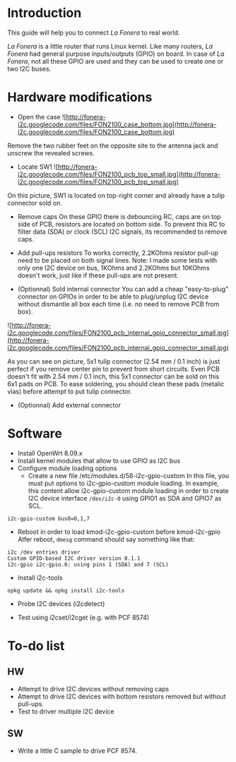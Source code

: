 # Introduction #

This guide will help you to connect _La Fonera_ to real world.

_La Fonera_ is a little router that runs Linux kernel. Like many routers, _La Fonera_ had general purpose inputs/outputs (GPIO) on board. In case of _La Fonera_, not all these GPIO are used and they can be used to create one or two I2C buses.

# Hardware modifications #
  * Open the case
![http://fonera-i2c.googlecode.com/files/FON2100_case_bottom.jpg](http://fonera-i2c.googlecode.com/files/FON2100_case_bottom.jpg)

Remove the two rubber feet on the opposite site to the antenna jack and unscrew the revealed screws.

  * Locate SW1
![http://fonera-i2c.googlecode.com/files/FON2100_pcb_top_small.jpg](http://fonera-i2c.googlecode.com/files/FON2100_pcb_top_small.jpg)

On this picture, SW1 is located on top-right corner and already have a tulip connector sold on.

  * Remove caps
On these GPIO there is debouncing RC, caps are on top side of PCB, resistors are located on bottom side.
To prevent this RC to filter data (SDA) or clock (SCL) I2C signals, its recommended to remove caps.

  * Add pull-ups resistors
To works correctly, 2.2KOhms resistor pull-up need to be placed on both signal lines.
Note: I made some tests with only one I2C device on bus, 1KOhms and 2.2KOhms but 10KOhms doesn't work, just like if these pull-ups are not present.

  * (Optionnal) Sold internal connector
You can add a cheap "easy-to-plug" connector on GPIOs in order to be able to plug/unplug I2C device without dismantle all box each time (i.e. no need to remove PCB from box).

![http://fonera-i2c.googlecode.com/files/FON2100_pcb_internal_gpio_connector_small.jpg](http://fonera-i2c.googlecode.com/files/FON2100_pcb_internal_gpio_connector_small.jpg)

As you can see on picture, 5x1 tulip connector (2.54 mm / 0.1 inch) is just perfect if you remove center pin to prevent from short circuits. Even PCB doesn't fit with 2.54 mm / 0.1 inch, this 5x1 connector can be sold on this 6x1 pads on PCB. To ease soldering, you should clean these pads (metalic vias) before attempt to put tulip connector.

  * (Optionnal) Add external connector

# Software #
  * Install OpenWrt 8.09.x
  * Install kernel modules that allow to use GPIO as I2C bus
  * Configure module loading options
    * Create a new file /etc/modules.d/58-i2c-gpio-custom
In this file, you must put options to i2c-gpio-custom module loading.
In example, this content allow i2c-gpio-custom module loading in order to create I2C device interface `/dev/i2c-0` using GPIO1 as SDA and GPIO7 as SCL.
```
i2c-gpio-custom bus0=0,1,7
```

  * Reboot in order to load kmod-i2c-gpio-custom before kmod-i2c-gpio
Atfer reboot, `dmesg` command should say something like that:
```
i2c /dev entries driver
Custom GPIO-based I2C driver version 0.1.1
i2c-gpio i2c-gpio.0: using pins 1 (SDA) and 7 (SCL)
```
  * Install i2c-tools
```
opkg update && opkg install i2c-tools
```

  * Probe I2C devices (i2cdetect)

  * Test using i2cset/i2cget (e.g. with PCF 8574)
# To-do list #
## HW ##
  * Attempt to drive I2C devices without removing caps
  * Attempt to drive I2C devices with bottom resistors removed but without pull-ups.
  * Test to driver multiple I2C device
## SW ##
  * Write a little C sample to drive PCF 8574.